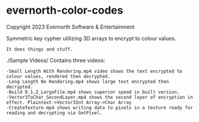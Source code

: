 # evernorth-color-codes
Copyright 2023 Evernorth Software & Entertainment

Symmetric key cypher utilizing 3D arrays to encrypt to colour values.

	It does things and stuff.

./Sample Videos/
Contains three videos:

	-Small Length With Rendering.mp4 video shows the text encrypted to colour values, rendered then decrypted.
	-Long Length No Rendering.mp4 shows large text encrypted then decrypted.
	-Build 0.1.2_LargeFile.mp4 shows superior speed in built version.
	-Vector3ToChar_SecondLayer.mp4 shows the second layer of encryption in effect. Plaintext->Vector3Int Array->Char Array
	-CreateTexture.mp4 shows writing data to pixels in a texture ready for reading and decrypting via GetPixel.
	
